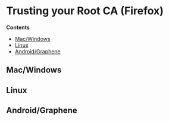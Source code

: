 # Trusting your Root CA (Firefox)

**Contents**

- [Mac/Windows](#macwindows)
- [Linux](#linux)
- [Android/Graphene](#androidgraphene)

## Mac/Windows

## Linux

## Android/Graphene
